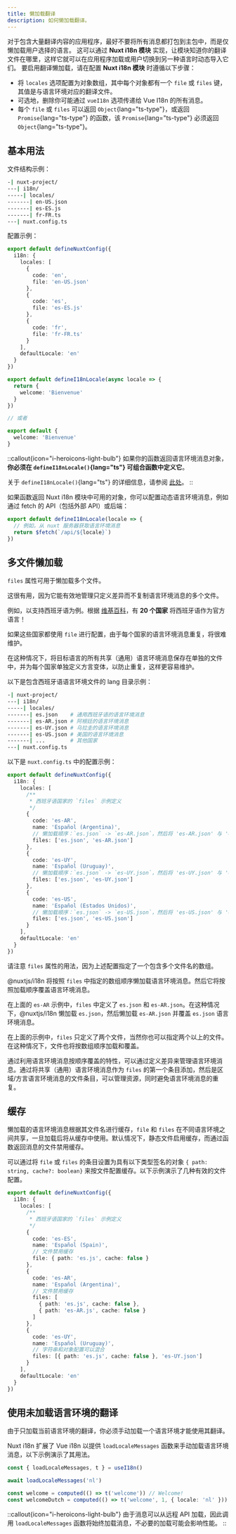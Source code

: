 ```yaml
---
title: 懒加载翻译
description: 如何懒加载翻译。
---
```


对于包含大量翻译内容的应用程序，最好不要将所有消息都打包到主包中，而是仅懒加载用户选择的语言。
这可以通过 **Nuxt i18n 模块** 实现，让模块知道你的翻译文件在哪里，这样它就可以在应用程序加载或用户切换到另一种语言时动态导入它们。
要启用翻译懒加载，请在配置 **Nuxt i18n 模块** 时遵循以下步骤：

- 将 `locales` 选项配置为对象数组，其中每个对象都有一个 `file` 或 `files` 键，其值是与语言环境对应的翻译文件。
- 可选地，删除你可能通过 `vueI18n` 选项传递给 Vue I18n 的所有消息。
- 每个 `file` 或 `files` 可以返回 `Object`{lang="ts-type"}，或返回 `Promise`{lang="ts-type"} 的函数，该 `Promise`{lang="ts-type"} 必须返回 `Object`{lang="ts-type"}。

## 基本用法

文件结构示例：

```bash
-| nuxt-project/
---| i18n/
-----| locales/
-------| en-US.json
-------| es-ES.js
-------| fr-FR.ts
---| nuxt.config.ts
```

配置示例：

```ts [nuxt.config.ts]
export default defineNuxtConfig({
  i18n: {
    locales: [
      {
        code: 'en',
        file: 'en-US.json'
      },
      {
        code: 'es',
        file: 'es-ES.js'
      },
      {
        code: 'fr',
        file: 'fr-FR.ts'
      }
    ],
    defaultLocale: 'en'
  }
})
```

```ts [i18n/locales/fr-FR.ts]
export default defineI18nLocale(async locale => {
  return {
    welcome: 'Bienvenue'
  }
})

// 或者

export default {
  welcome: 'Bienvenue'
}
```

::callout{icon="i-heroicons-light-bulb"}
如果你的函数返回语言环境消息对象，**你必须在 `defineI18nLocale()`{lang="ts"} 可组合函数中定义它**。

关于 `defineI18nLocale()`{lang="ts"} 的详细信息，请参阅 [此处](https://www.google.com/search?q=/docs/composables/define-i18n-locale)。
::

如果函数返回 Nuxt i18n 模块中可用的对象，你可以配置动态语言环境消息，例如通过 fetch 的 API（包括外部 API）或后端：

```ts
export default defineI18nLocale(locale => {
  // 例如，从 nuxt 服务器获取语言环境消息
  return $fetch(`/api/${locale}`)
})
```

## 多文件懒加载

`files` 属性可用于懒加载多个文件。

这很有用，因为它能有效地管理只定义差异而不复制语言环境消息的多个文件。

例如，以支持西班牙语为例。根据 [维基百科](https://en.wikipedia.org/wiki/Spanish_language#Geographical_distribution)，有 **20 个国家** 将西班牙语作为官方语言！

如果这些国家都使用 `file` 进行配置，由于每个国家的语言环境消息重复，将很难维护。

在这种情况下，将目标语言的所有共享（通用）语言环境消息保存在单独的文件中，并为每个国家单独定义方言变体，以防止重复，这样更容易维护。

以下是包含西班牙语语言环境文件的 lang 目录示例：

```bash
-| nuxt-project/
---| i18n/
-----| locales/
-------| es.json    # 通用西班牙语的语言环境消息
-------| es-AR.json # 阿根廷的语言环境消息
-------| es-UY.json # 乌拉圭的语言环境消息
-------| es-US.json # 美国的语言环境消息
-------| ...        # 其他国家
---| nuxt.config.ts
```

以下是 `nuxt.config.ts` 中的配置示例：

```ts [nuxt.config.ts]
export default defineNuxtConfig({
  i18n: {
    locales: [
      /**
       * 西班牙语国家的 `files` 示例定义
       */
      {
        code: 'es-AR',
        name: 'Español (Argentina)',
        // 懒加载顺序：`es.json` -> `es-AR.json`，然后将 'es-AR.json' 与 'es.json' 合并
        files: ['es.json', 'es-AR.json']
      },
      {
        code: 'es-UY',
        name: 'Español (Uruguay)',
        // 懒加载顺序：`es.json` -> `es-UY.json`，然后将 'es-UY.json' 与 'es.json' 合并
        files: ['es.json', 'es-UY.json']
      },
      {
        code: 'es-US',
        name: 'Español (Estados Unidos)',
        // 懒加载顺序：`es.json` -> `es-US.json`，然后将 'es-US.json' 与 'es.json' 合并
        files: ['es.json', 'es-US.json']
      }
    ],
    defaultLocale: 'en'
  }
})
```

请注意 `files` 属性的用法，因为上述配置指定了一个包含多个文件名的数组。

@nuxtjs/i18n 将按照 `files` 中指定的数组顺序懒加载语言环境消息。然后它将按照加载顺序覆盖语言环境消息。

在上面的 `es-AR` 示例中，`files` 中定义了 `es.json` 和 `es-AR.json`。在这种情况下，@nuxtjs/i18n 懒加载 `es.json`，然后懒加载 `es-AR.json` 并覆盖 `es.json` 语言环境消息。

在上面的示例中，`files` 只定义了两个文件，当然你也可以指定两个以上的文件。在这种情况下，文件也将按数组顺序加载和覆盖。

通过利用语言环境消息按顺序覆盖的特性，可以通过定义差异来管理语言环境消息。通过将共享（通用）语言环境消息作为 `files` 的第一个条目添加，然后是区域/方言语言环境消息的文件条目，可以管理资源，同时避免语言环境消息的重复。

## 缓存

懒加载的语言环境消息根据其文件名进行缓存，`file` 和 `files` 在不同语言环境之间共享，一旦加载后将从缓存中使用。默认情况下，静态文件启用缓存，而通过函数返回消息的文件禁用缓存。

可以通过将 `file` 或 `files` 的条目设置为具有以下类型签名的对象 `{ path: string, cache?: boolean}` 来按文件配置缓存。以下示例演示了几种有效的文件配置。

```ts [nuxt.config.ts]
export default defineNuxtConfig({
  i18n: {
    locales: [
      /**
       * 西班牙语国家的 `files` 示例定义
       */
      {
        code: 'es-ES',
        name: 'Español (Spain)',
        // 文件禁用缓存
        file: { path: 'es.js', cache: false }
      },
      {
        code: 'es-AR',
        name: 'Español (Argentina)',
        // 文件禁用缓存
        files: [
          { path: 'es.js', cache: false },
          { path: 'es-AR.js', cache: false }
        ]
      },
      {
        code: 'es-UY',
        name: 'Español (Uruguay)',
        // 字符串和对象配置可以混合
        files: [{ path: 'es.js', cache: false }, 'es-UY.json']
      }
    ],
    defaultLocale: 'en'
  }
})
```

## 使用未加载语言环境的翻译

由于只加载当前语言环境的翻译，你必须手动加载一个语言环境才能使用其翻译。

Nuxt i18n 扩展了 Vue i18n 以提供 `loadLocaleMessages` 函数来手动加载语言环境消息，以下示例演示了其用法。

```ts
const { loadLocaleMessages, t } = useI18n()

await loadLocaleMessages('nl')

const welcome = computed(() => t('welcome')) // Welcome!
const welcomeDutch = computed(() => t('welcome', 1, { locale: 'nl' })) // Welkom!
```

::callout{icon="i-heroicons-light-bulb"}
由于消息可以从远程 API 加载，因此调用 `loadLocaleMessages` 函数将始终加载消息，不必要的加载可能会影响性能。
::
